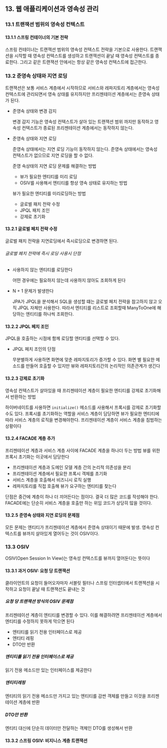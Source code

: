 ## 13. 웹 애플리케이션과 영속성 관리

### 13.1 트랜잭션 범위의 영속성 컨텍스트

#### 13.1.1 스프링 컨테이너의 기본 전략

스프링 컨테이너는 트랜잭션 범위의 영속성 컨텍스트 전략을 기본으로 사용한다. 트랜잭션을 시작할 때 영속성 컨텍스트를 생성하고 트랜잭션이 끝날 때 영속성 컨텍스트를 종료한다. 그리고 같은 트랜잭션 안에서는 항상 같은 영속성 컨텍스트에 접근한다.

### 13.2 준영속 상태와 지연 로딩

트랜잭션은 보통 서비스 계층에서 시작하므로 서비스와 레파지토리 계층에서는 영속성 컨텍스트에 관리되면서 영속 상태를 유지하지만 프리젠테이션 계층에서는 준영속 상태가 된다.

- 준영속 상태와 변경 감지

  변경 감지 기능은 영속성 컨텍스트가 살아 있는 트랜잭션 범위 까지만 동작하고 영속성 컨텍스트가 종료된 프리젠테이션 계층에서는 동작하지 않는다.

- 준영속 상태와 지연 로딩

  준영속 상태에서는 지연 로딩 기능이 동작하지 않는다. 준영속 상태에서는 영속성 컨텍스트가 없으므로 지연 로딩을 할 수 없다.

  준영 속상태의 지연 로딩 문제를 해결하는 방법

  - 뷰가 필요한 엔티티를 미리 로딩
  - OSIV를 사용해서 엔티티를 항상 영속 상태로 유지하는 방법

  뷰가 필요한 엔티티를 미리로딩하는 방법

  - 글로벌 패치 전략 수정
  - JPQL 패치 조인
  - 강제로 초기화

#### 13.2.1 글로벌 페치 전략 수정

글로벌 패치 전략을 지연로딩에서 즉시로딩으로 변경하면 된다.

###### 글로벌 페치 전략에 즉시 로딩 사용시 단점

- 사용하지 않는 엔티티를 로딩한다

  어떤 경우에는 필요하지 않는데 사용하지 않아도 조회하게 된다

- N + 1 문제가 발생한다

  JPA가 JPQL을 분석해서 SQL을 생성할 떄는 글로벌 페치 전략을 참고하지 않고 오직 JPQL 자체만 사용한다. 따라서 엔티티를 리스트로 조회할때 ManyToOne에 해당하는 엔티티를 하나씩 조회한다.

#### 13.2.2 JPQL 페치 조인

JPQL을 호출하는 시점에 함께 로딩할 엔티티를 선택할 수 있다.

- JPQL 페치 조인의 단점

  무분별하게 사용하면 화면에 맞춘 레파지토리가 증가할 수 있다. 화면 별 필요한 메소드를 만들어 호출할 수 있지만 뷰와 레파지토리간의 논리적인 의존관계가 생긴다

#### 13.2.3 강제로 초기화

영속성 컨텍스트가 살아있을 때 프리젠테이션 계층이 필요한 엔티티를 강제로 초기화해서 반환하는 방법

하이버네이트를 사용하면 `initialize()` 메소드를 사용해서 프록시를 강제로 초기화할 수도 있다. 프록시를 초기화하는 역할을 서비스 계층이 담당하면 뷰가 필요한 엔티티에 따라 서비스 계층의 로직을 변경해야한다. 프리젠테이션 계층이 서비스 계층을 침범하는 상황이다

#### 13.2.4 FACADE 계층 추가

프리젠테이션 계층과 서비스 계층 사이에 FACADE 계층을 하나더 두는 방법 뷰를 위한 프록시 초기화는 이곳에서 담당한다

- 프리젠테이션 계층과 도메인 모델 계층 간의 논리적 의존성을 분리
- 프리젠테이션 계층에서 필요한 프록시 객체를 초기화
- 서비스 계층을 호출해서 비즈니시 로직 실행
- 레파지토리를 직접 호출해 뷰가 요구하는 엔티티를 찾는다

단점은 중간에 계층이 하나 더 끼어든다는 점이다. 결국 더 많은 코드를 작성해야 한다. FACADE에는 단순히 서비스 계층을 호출만 하는 위임 코드가 상당히 많을 것이다.

#### 13.2.5 준영속 상태와 지연 로딩의 문제점

모든 문제는 엔티티가 프리젠테이션 계층에서 준영속 상태이기 때문에 발생. 영속성 컨텍스트를 뷰까지 살아있게 열어두는 것이 OSIV이다.

### 13.3 OSIV

OSIV(Open Session In View)는 영속성 컨텍스트를 뷰까지 열어둔다는 뜻이다

#### 13.3.1 과거 OSIV: 요청 당 트랜잭션

클라이언트의 요청이 들어오자마자 서블릿 필터나 스프링 인터셉터에서 트랜젝션을 시작하고 요청이 끝날 때 트랜잭션도 끝내는 것

##### 요청 당 트랜잭션 방식의 OSIV 문제점

프리젠테이션 계층이 엔티티를 변경할 수 있다. 이를 해결하려면 프리젠테이션 계층에서 엔티티를 수정하지 못하게 막으면 된다

- 엔티티를 읽기 전용 인터페이스로 제공
- 엔티티 레핑
- DTO만 반환

##### 엔티티를 읽기 전용 인터페이스로 제공

읽기 전용 메소드만 있는 인터페이스를 제공한다

##### 엔티티레핑

엔티티의 읽기 전용 메소드만 가지고 있는 엔티티를 감싼 객체를 만들고 이것을 프리젠테이션 계층에 반환

##### DTO만 반환

엔티티 대신에 단순히 데이터만 전달하는 객체인 DTO를 생성해서 반환

#### 13.3.2 스프링 OSIV: 비지니스 계층 트랜잭션